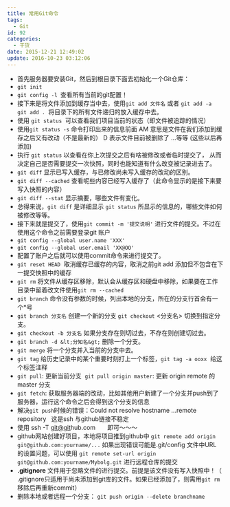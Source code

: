 ```yaml
---
title: 常用Git命令
tags:
  - Git
id: 92
categories:
  - 干货
date: 2015-12-21 12:49:02
update: 2016-10-23 03:12:06
---
```


*   首先服务器要安装Git，然后到根目录下面去初始化一个Git仓库：
*   `git init`
*   `git config -l `查看所有当前的git配置！
*   接下来是将文件添加到缓存当中去，使用`git add 文件名` 或者 `git add -a ` `git add .`  将目录下的所有文件递归的放入缓存中去。
*   使用 `git status`  可以查看我们项目当前的状态（即文件被追踪的情况）
*   使用`git status -s` 命令打印出来的信息前面 AM 意思是文件在我们添加到缓存之后又有改动（不是最新的） D 表示文件目前被删除了 ...等等 (这些以后再添加)
*   执行 `git status` 以查看在你上次提交之后有啥被修改或者临时提交了， 从而决定自己是否需要提交一次快照，同时也能知道有什么改变被记录进去了。
*   `git diff` 显示已写入缓存，与已修改尚未写入缓存的改动的区别。
*   `git diff --cached` 查看呢些内容已经写入缓存了（此命令显示的是接下来要写入快照的内容）
*   `git diff --stat` 显示摘要，哪些文件有变化。
*   总得来说，`git diff` 是详细显示 `git status` 所显示的信息的，哪些文件如何被修改等等。
*   接下来就是提交了，使用`git commit -m '提交说明'` 进行文件的提交。不过在使用这个命令之前需要登录git 账户
*   `git config --global user.name 'XXX'`
*   `git config --global user.email 'XX@OO' `
*   配置了账户之后就可以使用commit命令来进行提交了。
*   `git reset HEAD`  取消缓存已缓存的内容，取消之前git add 添加但不包含在下一提交快照中的缓存
*   `git rm` 将文件从缓存区移除，默认会从缓存区和硬盘中移除，如果要在工作目录中留着改文件使用`git rm --cached`
*   `git branch` 命令没有参数的时候，列出本地的分支，所在的分支行首会有一个*号
*   `git branch 分支名` 创建一个新的分支 `git checkout` &lt;分支名&gt; 切换到指定分支。
*   `git checkout -b 分支名` 如果分支存在则切过去，不存在则创建切过去。
*   `git branch -d &lt;分知名&gt;` 删除一个分支。
*   `git merge` 将一个分支并入当前的分支中去。
*   `git tag` 给历史记录中的某个重要时刻打上一个标签，`git tag -a ooxx`  给这个标签注释
*   `git pull`: 更新当前分支  `git pull origin master`: 更新 origin remote 的 master 分支
*   `git fetch`: 获取服务器端的改动，比如其他用户新建了一个分支并push到了服务器，运行这个命令之后会得到这个分支的信息
*   解决`git push`时候的错误：Could not resolve hostname ...remote repository   这是ssh 与github链接不稳定
*   使用 ssh -T [git@git](mailto:git@git)hub.com       即可～～～
*	github网站创建好项目，本地将项目推到github中 `git remote add origin git@github.com:yourname/...` 
如果出现错误可能是.git/config 文件中URL 的设置问题，可以使用 `git remote set-url origin git@github.com:yourname/Mybolg.git` 进行远程仓库的提交
* 	**.gitignore** 文件用于忽略文件的进行提交。前提是该文件没有写入快照中！（ .gitignore只适用于尚未添加到git库的文件。如果已经添加了，则需用`git rm`移除后再重新commit）
* 	删除本地或者远程一个分支： `git push origin --delete branchname`
